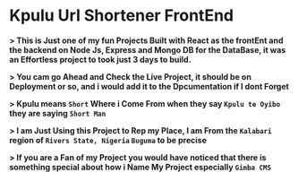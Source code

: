 # Kpulu Url Shortener FrontEnd

**> This is Just one of my fun Projects Built with React as the frontEnt and the backend on Node Js, Express and Mongo DB for the DataBase, it was an Effortless project to took just 3 days to build.**


**> You cam go Ahead and Check the Live Project, it should be on Deployment or so, and i would add it to the Dpcumentation if I dont Forget**

 **> Kpulu means `Short` Where i Come From when they say `Kpulu te Oyibo` they are saying `Short Man`**

 **> I am Just Using this Project to Rep my Place, I am From the `Kalabari` region of `Rivers State, Nigeria` `Buguma` to be precise**

**> If you are a Fan of my Project you would have noticed that there is something special about how i Name My Project especially `Gimba CMS`**